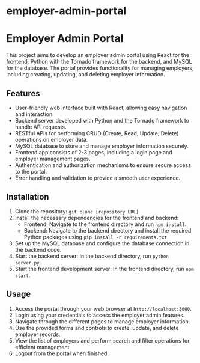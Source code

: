 # employer-admin-portal
# Employer Admin Portal

This project aims to develop an employer admin portal using React for the frontend, Python with the Tornado framework for the backend, and MySQL for the database. The portal provides functionality for managing employers, including creating, updating, and deleting employer information.

## Features

- User-friendly web interface built with React, allowing easy navigation and interaction.
- Backend server developed with Python and the Tornado framework to handle API requests.
- RESTful APIs for performing CRUD (Create, Read, Update, Delete) operations on employer data.
- MySQL database to store and manage employer information securely.
- Frontend app consists of 2-3 pages, including a login page and employer management pages.
- Authentication and authorization mechanisms to ensure secure access to the portal.
- Error handling and validation to provide a smooth user experience.

## Installation

1. Clone the repository: `git clone [repository URL]`
2. Install the necessary dependencies for the frontend and backend:
   - Frontend: Navigate to the frontend directory and run `npm install`.
   - Backend: Navigate to the backend directory and install the required Python packages using `pip install -r requirements.txt`.
3. Set up the MySQL database and configure the database connection in the backend code.
4. Start the backend server: In the backend directory, run `python server.py`.
5. Start the frontend development server: In the frontend directory, run `npm start`.

## Usage

1. Access the portal through your web browser at `http://localhost:3000`.
2. Login using your credentials to access the employer admin features.
3. Navigate through the different pages to manage employer information.
4. Use the provided forms and controls to create, update, and delete employer records.
5. View the list of employers and perform search and filter operations for efficient management.
6. Logout from the portal when finished.

